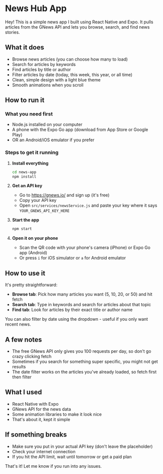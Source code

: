 # News Hub App

Hey! This is a simple news app I built using React Native and Expo. It pulls articles from the GNews API and lets you browse, search, and find news stories.

## What it does

- Browse news articles (you can choose how many to load)
- Search for articles by keywords
- Find articles by title or author
- Filter articles by date (today, this week, this year, or all time)
- Clean, simple design with a light blue theme
- Smooth animations when you scroll

## How to run it

### What you need first

- Node.js installed on your computer
- A phone with the Expo Go app (download from App Store or Google Play)
- OR an Android/iOS emulator if you prefer

### Steps to get it running

1. **Install everything**
   ```bash
   cd news-app
   npm install
   ```

2. **Get an API key**
   - Go to https://gnews.io/ and sign up (it's free)
   - Copy your API key
   - Open `src/services/newsService.js` and paste your key where it says `YOUR_GNEWS_API_KEY_HERE`

3. **Start the app**
   ```bash
   npm start
   ```

4. **Open it on your phone**
   - Scan the QR code with your phone's camera (iPhone) or Expo Go app (Android)
   - Or press `i` for iOS simulator or `a` for Android emulator

## How to use it

It's pretty straightforward:

- **Browse tab**: Pick how many articles you want (5, 10, 20, or 50) and hit fetch
- **Search tab**: Type in keywords and search for articles about that topic
- **Find tab**: Look for articles by their exact title or author name

You can also filter by date using the dropdown - useful if you only want recent news.

## A few notes

- The free GNews API only gives you 100 requests per day, so don't go crazy clicking fetch
- Sometimes if you search for something super specific, you might not get results
- The date filter works on the articles you've already loaded, so fetch first then filter

## What I used

- React Native with Expo
- GNews API for the news data
- Some animation libraries to make it look nice
- That's about it, kept it simple

## If something breaks

- Make sure you put in your actual API key (don't leave the placeholder)
- Check your internet connection
- If you hit the API limit, wait until tomorrow or get a paid plan

That's it! Let me know if you run into any issues.
